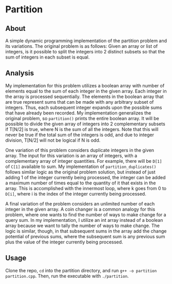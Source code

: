 # Partition

## About

A simple dynamic programming implementation of the partition problem and its variations. The original problem is as follows: Given an array or list of integers, is it possible to split the integers into 2 distinct subsets so that the sum of integers in each subset is equal.

## Analysis

My implementation for this problem utilizes a boolean array with number of elements equal to the sum of each integer in the given array. Each integer in the array is processed sequentially. The elements in the boolean array that are true represent sums that can be made with any arbitrary subset of integers. Thus, each subsequent integer expands upon the possible sums that have already been recorded. My implementation generalizes the original problem, so `partition()` prints the entire boolean array. It will be possible to divide the given array of integers into 2 complementary subsets if T[N/2] is true, where N is the sum of all the integers. Note that this will never be true if the total sum of the integers is odd, and due to integer division, T[N/2] will not be logical if N is odd.

One variation of this problem considers duplicate integers in the given array. The input for this variation is an array of integers, with a complementary array of integer quantities. For example, there will be `D[1]` of `C[1]` available to sum. My implementation of `partition_duplicates()` follows similar logic as the original problem solution, but instead of just adding 1 of the integer currently being processed, the integer can be added a maximum number of times equal to the quantity of it that exists in the array. This is accomplished with the innermost loop, where k goes from 0 to `D[i]`, where i is the index of the integer currently being processed.

A final variation of the problem considers an unlimited number of each integer in the given array. A coin changer is a common analogy for this problem, where one wants to find the number of ways to make change for a query sum. In my implementation, I utilize an int array instead of a boolean array because we want to tally the number of ways to make change. The logic is similar, though, in that subsequent sums in the array add the change potential of previous sums, where the subsequent sum is any previous sum plus the value of the integer currently being processed.

## Usage

Clone the repo, `cd` into the partition directory, and run `g++ -o partition partition.cpp`. Then, run the executable with `./partition`.